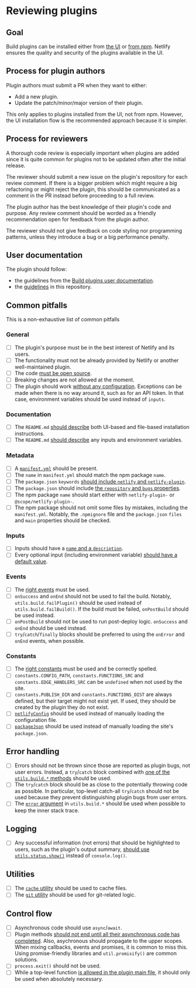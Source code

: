 # Reviewing plugins

## Goal

Build plugins can be installed either from [the UI](https://docs.netlify.com/configure-builds/build-plugins/#ui-installation) or [from npm](https://docs.netlify.com/configure-builds/build-plugins/#file-based-installation). Netlify ensures the quality and security of the plugins available in the UI.

## Process for plugin authors

Plugin authors must submit a PR when they want to either:

- Add a new plugin.
- Update the patch/minor/major version of their plugin.

This only applies to plugins installed from the UI, not from npm. However, the UI installation flow is the recommended approach because it is simpler.

## Process for reviewers

A thorough code review is especially important when plugins are added since it is quite common for plugins not to be updated often after the initial release.

The reviewer should submit a new issue on the plugin's repository for each review comment. If there is a bigger problem which might require a big refactoring or might reject the plugin, this should be communicated as a comment in the PR instead before proceeding to a full review.

The plugin author has the best knowledge of their plugin's code and purpose.
Any review comment should be worded as a friendly recommendation open for feedback from the plugin author.

The reviewer should not give feedback on code styling nor programming patterns, unless they introduce a bug or a big performance penalty.

## User documentation

The plugin should follow:

- the guidelines from the [Build plugins user documentation](https://docs.netlify.com/configure-builds/build-plugins).
- the [guidelines](guidelines.md) in this repository.

## Common pitfalls

This is a non-exhaustive list of common pitfalls

### General

- [ ] The plugin's purpose must be in the best interest of Netlify and its users.
- [ ] The functionality must not be already provided by Netlify or another well-maintained plugin.
- [ ] The code [must be open source](guidelines.md#keep-it-open).
- [ ] Breaking changes are not allowed at the moment.
- [ ] The plugin should work [without any configuration](guidelines.md#provide-a-zero-config-default). Exceptions can be made when there is no way around it, such as for an API token. In that case, environment variables should be used instead of `inputs`.

### Documentation

- [ ] The `README.md` [should describe](guidelines.md#provide-a-readme) both UI-based and file-based installation instructions.
- [ ] The `README.md` [should describe](guidelines.md#provide-a-readme) any inputs and environment variables.

### Metadata

- [ ] A [`manifest.yml`](https://docs.netlify.com/configure-builds/build-plugins/create-plugins/#anatomy-of-a-plugin) should be present.
- [ ] The `name` in `manifest.yml` should match the npm package `name`.
- [ ] The `package.json` `keywords` [should include `netlify` and `netlify-plugin`](https://docs.netlify.com/configure-builds/build-plugins/share-plugins/#publish-to-npm).
- [ ] The `package.json` should include [the `repository` and `bugs` properties](https://docs.netlify.com/configure-builds/build-plugins/share-plugins/#publish-to-npm).
- [ ] The npm package `name` should start either with `netlify-plugin-` or `@scope/netlify-plugin-`.
- [ ] The npm package should not omit some files by mistakes, including the `manifest.yml`. Notably, the `.npmignore` file and the `package.json` `files` and `main` properties should be checked.

### Inputs

- [ ] Inputs should have a [`name` and a `description`](https://docs.netlify.com/configure-builds/build-plugins/create-plugins/#inputs).
- [ ] Every optional input (including environment variable) [should have a default value](guidelines.md#provide-a-zero-config-default).

### Events

- [ ] The [right events](https://docs.netlify.com/configure-builds/build-plugins/create-plugins/#plug-in-to-build-events) must be used.
- [ ] `onSuccess` and `onEnd` should not be used to fail the build. Notably, `utils.build.failPlugin()` should be used instead of `utils.build.failBuild()`. If the build must be failed, `onPostBuild` should be used instead.
- [ ] `onPostBuild` should not be used to run post-deploy logic. `onSuccess` and `onEnd` should be used instead.
- [ ] `try`/`catch`/`finally` blocks should be preferred to using the `onError` and `onEnd` events, when possible.

### Constants

- [ ] The [right constants](https://docs.netlify.com/configure-builds/build-plugins/create-plugins/#constants) must be used and be correctly spelled.
- [ ] `constants.CONFIG_PATH`, `constants.FUNCTIONS_SRC` and `constants.EDGE_HANDLERS_SRC` can be `undefined` when not used by the site.
- [ ] `constants.PUBLISH_DIR` and `constants.FUNCTIONS_DIST` are always defined, but their target might not exist yet. If used, they should be created by the plugin they do not exist.
- [ ] [`netlifyConfig`](https://docs.netlify.com/configure-builds/build-plugins/create-plugins/#netlifyconfig) should be used instead of manually loading the configuration file.
- [ ] [`packageJson`](https://docs.netlify.com/configure-builds/build-plugins/create-plugins/#packagejson) should be used instead of manually loading the site's `package.json`.

## Error handling

- [ ] Errors should not be thrown since those are reported as plugin bugs, not user errors. Instead, a `try`/`catch` block combined with [one of the `utils.build.*` methods](https://docs.netlify.com/configure-builds/build-plugins/create-plugins/#error-reporting) should be used.
- [ ] The `try`/`catch` block should be as close to the potentially throwing code as possible. In particular, top-level catch-all `try`/`catch` should not be used because they prevent distinguishing plugin bugs from user errors.
- [ ] The [`error` argument](https://docs.netlify.com/configure-builds/build-plugins/create-plugins/#error-reporting) in `utils.build.*` should be used when possible to keep the inner stack trace.

## Logging

- [ ] Any successful information (not errors) that should be highlighted to users, such as the plugin's output summary, [should use `utils.status.show()`](https://docs.netlify.com/configure-builds/build-plugins/create-plugins/#logging) instead of `console.log()`.

## Utilities

- [ ] The [`cache` utility](https://github.com/netlify/build/blob/main/packages/cache-utils/README.md) should be used to cache files.
- [ ] The [`git` utility](https://github.com/netlify/build/blob/main/packages/git-utils/README.md) should be used for git-related logic.

## Control flow

- [ ] Asynchronous code should use `async`/`await`.
- [ ] Plugin methods [should not end until all their asynchronous code has completed](https://docs.netlify.com/configure-builds/build-plugins/create-plugins/#asynchronous-code). Also, asychronous should propagate to the upper scopes. When mixing callbacks, events and promises, it is common to miss this. Using promise-friendly libraries and `util.promisify()` are common solutions.
- [ ] `process.exit()` should not be used.
- [ ] While a top-level function [is allowed in the plugin main file](https://docs.netlify.com/configure-builds/build-plugins/create-plugins/#dynamic-events), it should only be used when absolutely necessary.
